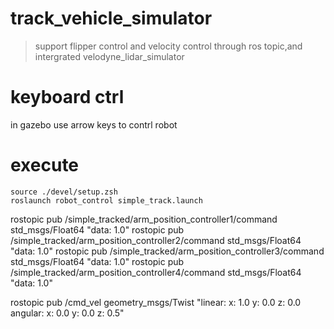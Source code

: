 # track_vehicle_simulator
> support flipper control and velocity control through ros topic,and intergrated velodyne_lidar_simulator

# keyboard ctrl
in gazebo use arrow keys to contrl robot 
# execute

```shell
source ./devel/setup.zsh
roslaunch robot_control simple_track.launch
```

rostopic pub /simple_tracked/arm_position_controller1/command std_msgs/Float64 "data: 1.0"
rostopic pub /simple_tracked/arm_position_controller2/command std_msgs/Float64 "data: 1.0"
rostopic pub /simple_tracked/arm_position_controller3/command std_msgs/Float64 "data: 1.0"
rostopic pub /simple_tracked/arm_position_controller4/command std_msgs/Float64 "data: 1.0"

rostopic pub /cmd_vel geometry_msgs/Twist "linear:
  x: 1.0
  y: 0.0
  z: 0.0
angular:
  x: 0.0
  y: 0.0
  z: 0.5"